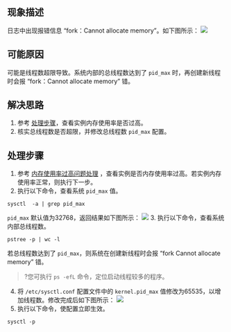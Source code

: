 ## 现象描述
日志中出现报错信息 “fork：Cannot allocate memory”。如下图所示：
![](https://main.qcloudimg.com/raw/db85a43e7495f1655a2b59063ffc33e3.png)

## 可能原因
可能是线程数超限导致。系统内部的总线程数达到了 `pid_max` 时，再创建新线程时会报 “fork：Cannot allocate memory” 错。

## 解决思路
1. 参考 [处理步骤](#ProcessingSteps)，查看实例内存使用率是否过高。
2. 核实总线程数是否超限，并修改总线程数 `pid_max` 配置。 



## 处理步骤[](id:ProcessingSteps)
1. 参考 [内存使用率过高问题处理](https://cloud.tencent.com/document/product/213/54644#ProcessingSteps) ，查看实例是否内存使用率过高。若实例内存使用率正常，则执行下一步。
2. 执行以下命令，查看系统 `pid_max` 值。
```
sysctl  -a | grep pid_max
```
`pid_max` 默认值为32768，返回结果如下图所示：
![](https://main.qcloudimg.com/raw/816a0bd183244aadf14e04c6ed200d68.png)
3. 执行以下命令，查看系统内部总线程数。
```
pstree -p | wc -l
```
若总线程数达到了 `pid_max`，则系统在创建新线程时会报 “fork Cannot allocate memory” 错。
>?您可执行 `ps -efL` 命令，定位启动线程较多的程序。
>
4. 将 `/etc/sysctl.conf` 配置文件中的 `kernel.pid_max` 值修改为65535，以增加线程数。修改完成后如下图所示：
![](https://main.qcloudimg.com/raw/a4bbf49b3236b9f50988e914298adb31.png)
5. 执行以下命令，使配置立即生效。
```
sysctl -p
```
